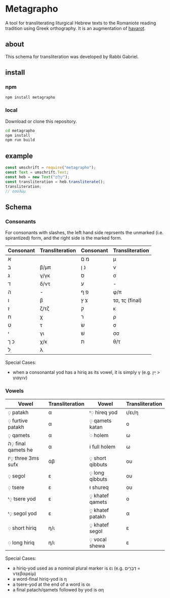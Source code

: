# Metagrapho

A tool for transliterating liturgical Hebrew texts to the Romaniote reading tradition using Greek orthography.
It is an augmentation of [havarot](https://github.com/charlesLoder/havarot).

## about

This schema for transliteration was developed by Rabbi Gabriel.

## install

### npm

`npm install metagrapho`

### local

Download or clone this repository.

```bash
cd metagrapho
npm install
npm run build
```

## example

```javascript
const umschrift = require("metagrapho");
const Text = umschrift.Text;
const heb = new Text("שָׁלֹ֑ום");
const transliteration = heb.transliterate();
transliteration;
// σσαλώμ
```

## Schema

### Consonants

For consonants with slashes, the left hand side reprsents the unmarked (i.e. spirantized) form, and the right side is the marked form.

| Consonant | Transliteration | Consonant | Transliteration |
| --------- | --------------- | --------- | --------------- |
| א         |                 | מ ם       | μ               |
| ב         | β/μπ            | נ ן       | ν               |
| ג         | γ/γκ            | ס         | σ               |
| ד         | δ/ντ            | ע         | -               |
| ה         | -               | פ ף       | φ/π             |
| ו         | β               | צ ץ       | τσ, τς (final)  |
| ז         | ζ/τζ            | ק         | κ               |
| ח         | χ               | ר         | ρ               |
| ט         | τ               | שׂ        | σ               |
| י         | γι              | שׁ        | σσ              |
| כ ך       | χ/κ             | ת         | θ/τ             |
| ל         | λ               |           |                 |

Special Cases:

- when a consonantal yod has a hiriq as its vowel, it is simply γ (e.g. יַיִן > γιαγιν)

### Vowels

| Vowel               | Transliteration | Vowel            | Transliteration |
| ------------------- | --------------- | ---------------- | --------------- |
| ◌ַ patakh           | α               | י◌ִ hireq yod    | ι/ει/η          |
| ◌ַ furtive patakh   | α               | ◌ָ qamets katan  | ο               |
| ◌ָ qamets           | α               | ◌ֹ holem         | ω               |
| ה◌ָ final qamets he | α               | וֹ full holem    | ω               |
| יו◌ָ three 3ms sufx | άβ              | ◌ֻ short qibbuts | ου              |
| ◌ֶ segol            | ε               | ◌ֻ long qibbuts  | ου              |
| ◌ֵ tsere            | ε               | וּ shureq        | ου              |
| י◌ֵ tsere yod       | ε               | ◌ֳ khatef qamets | ο               |
| י◌ֶ segol yod       | ε               | ◌ֲ khatef patakh | α               |
| ◌ִ short hiriq      | η/ι             | ◌ֱ khatef segol  | ε               |
| ◌ִ long hiriq       | η/ι             | ◌ְ vocal shewa   | ε               |

Special Cases:

- a hiriq-yod used as a nominal plural marker is ει (e.g. דְבָרִ֖ים = ντεβαρείμ)
- a word-final hiriq-yod is η
- a tsere-yod at the end of a word is αι
- a final patach/qamets followed by yod is αη
